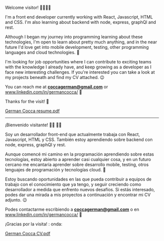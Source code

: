 Welcome visitor! :genie_man::genie_man:	

I'm a front end developer currently working with React, Javascript, HTML and CSS.
I'm also learning about backend with node, express, graphQl and rest.


Although I began my journey into programming learning about these technologies, I'm open to learn about pretty much anything, and in the near future I'd love get into mobile development, testing, other programming languages and cloud technologies. :rocket:

I'm looking for job opportunities where I can contribute to exciting teams with the knowledge I already have, and keep growing as a developer as I face new interesting challenges. If you're interested you can take a look at my projects beneath and find my CV attached. :wink:

You can reach me at **coccagerman@gmail.com** or www.linkedin.com/in/germancocca/ :call_me_hand:

Thanks for the visit! :wave:

[German Cocca resume.pdf](https://github.com/coccagerman/coccagerman/files/6557211/German.Cocca.resume.pdf)

-----------------------------------------------------------------------------------------------------------------------------------------------------------------

¡Bienvenido visitante! :genie_man: :genie_man:

Soy un desarrollador front-end que actualmente trabaja con React, Javascript, HTML y CSS.
También estoy aprendiendo sobre backend con node, express, graphQl y rest.

Aunque comencé mi camino en la programación aprendiendo sobre estas tecnologías, estoy abierto a aprender casi cualquier cosa, y en un futuro cercano me encantaría aprender sobre desarrollo mobile, testing, otros lenguajes de programación y tecnologías cloud. :rocket:

Estoy buscando oportunidades en las que pueda contribuir a equipos de trabajo con el conocimiento que ya tengo, y seguir creciendo como desarrollador a medida que enfrento nuevos desafíos. Si estás interesado, podes dar una mirada a mis proyectos a continuación y encontrar mi CV adjunto. :wink:

Podes contactarme escribiendo a **coccagerman@gmail.com** o en www.linkedin.com/in/germancocca/ :call_me_hand:

¡Gracias por la visita! : onda:

[German Cocca CV.pdf](https://github.com/coccagerman/coccagerman/files/6557238/German.Cocca.CV.pdf)
